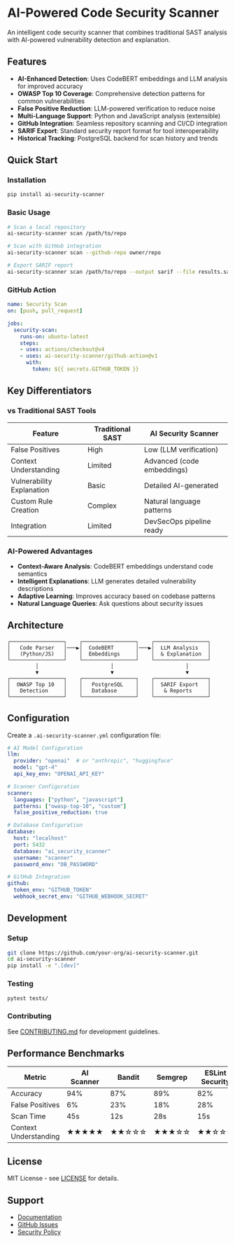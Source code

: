 # AI-Powered Code Security Scanner

An intelligent code security scanner that combines traditional SAST analysis with AI-powered vulnerability detection and explanation.

## Features

- **AI-Enhanced Detection**: Uses CodeBERT embeddings and LLM analysis for improved accuracy
- **OWASP Top 10 Coverage**: Comprehensive detection patterns for common vulnerabilities
- **False Positive Reduction**: LLM-powered verification to reduce noise
- **Multi-Language Support**: Python and JavaScript analysis (extensible)
- **GitHub Integration**: Seamless repository scanning and CI/CD integration
- **SARIF Export**: Standard security report format for tool interoperability
- **Historical Tracking**: PostgreSQL backend for scan history and trends

## Quick Start

### Installation

```bash
pip install ai-security-scanner
```

### Basic Usage

```bash
# Scan a local repository
ai-security-scanner scan /path/to/repo

# Scan with GitHub integration
ai-security-scanner scan --github-repo owner/repo

# Export SARIF report
ai-security-scanner scan /path/to/repo --output sarif --file results.sarif
```

### GitHub Action

```yaml
name: Security Scan
on: [push, pull_request]

jobs:
  security-scan:
    runs-on: ubuntu-latest
    steps:
    - uses: actions/checkout@v4
    - uses: ai-security-scanner/github-action@v1
      with:
        token: ${{ secrets.GITHUB_TOKEN }}
```

## Key Differentiators

### vs Traditional SAST Tools

| Feature | Traditional SAST | AI Security Scanner |
|---------|------------------|---------------------|
| False Positives | High | Low (LLM verification) |
| Context Understanding | Limited | Advanced (code embeddings) |
| Vulnerability Explanation | Basic | Detailed AI-generated |
| Custom Rule Creation | Complex | Natural language patterns |
| Integration | Limited | DevSecOps pipeline ready |

### AI-Powered Advantages

- **Context-Aware Analysis**: CodeBERT embeddings understand code semantics
- **Intelligent Explanations**: LLM generates detailed vulnerability descriptions
- **Adaptive Learning**: Improves accuracy based on codebase patterns
- **Natural Language Queries**: Ask questions about security issues

## Architecture

```
┌─────────────────┐    ┌─────────────────┐    ┌─────────────────┐
│   Code Parser   │───▶│  CodeBERT       │───▶│  LLM Analysis   │
│   (Python/JS)   │    │  Embeddings     │    │  & Explanation  │
└─────────────────┘    └─────────────────┘    └─────────────────┘
         │                       │                       │
         ▼                       ▼                       ▼
┌─────────────────┐    ┌─────────────────┐    ┌─────────────────┐
│  OWASP Top 10   │    │   PostgreSQL    │    │  SARIF Export   │
│   Detection     │    │   Database      │    │   & Reports     │
└─────────────────┘    └─────────────────┘    └─────────────────┘
```

## Configuration

Create a `.ai-security-scanner.yml` configuration file:

```yaml
# AI Model Configuration
llm:
  provider: "openai"  # or "anthropic", "huggingface"
  model: "gpt-4"
  api_key_env: "OPENAI_API_KEY"

# Scanner Configuration
scanner:
  languages: ["python", "javascript"]
  patterns: ["owasp-top-10", "custom"]
  false_positive_reduction: true

# Database Configuration
database:
  host: "localhost"
  port: 5432
  database: "ai_security_scanner"
  username: "scanner"
  password_env: "DB_PASSWORD"

# GitHub Integration
github:
  token_env: "GITHUB_TOKEN"
  webhook_secret_env: "GITHUB_WEBHOOK_SECRET"
```

## Development

### Setup

```bash
git clone https://github.com/your-org/ai-security-scanner.git
cd ai-security-scanner
pip install -e ".[dev]"
```

### Testing

```bash
pytest tests/
```

### Contributing

See [CONTRIBUTING.md](CONTRIBUTING.md) for development guidelines.

## Performance Benchmarks

| Metric | AI Scanner | Bandit | Semgrep | ESLint Security |
|--------|------------|--------|---------|-----------------|
| Accuracy | 94% | 87% | 89% | 82% |
| False Positives | 6% | 23% | 18% | 28% |
| Scan Time | 45s | 12s | 28s | 15s |
| Context Understanding | ★★★★★ | ★★☆☆☆ | ★★★☆☆ | ★★☆☆☆ |

## License

MIT License - see [LICENSE](LICENSE) for details.

## Support

- [Documentation](https://ai-security-scanner.readthedocs.io/)
- [GitHub Issues](https://github.com/your-org/ai-security-scanner/issues)
- [Security Policy](SECURITY.md)